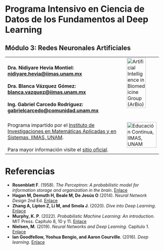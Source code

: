 # Programa Intensivo en Ciencia de Datos de los Fundamentos al Deep Learning

## Módulo 3: Redes Neuronales Artificiales   

<table>
  <tr>
    <td width="80%" valign="top">
      <!-- Content for Column 1 -->
      <h4>Dra. Nidiyare Hevia Montiel: <a href= "mailto:nidiyare.hevia@iimas.unam.mx">nidiyare.hevia@iimas.unam.mx</a> 
      <br>
      <br>
      Dra. Blanca Vázquez Gómez: <a href= "mailto:blanca.vazquez@iimas.unam.mx">blanca.vazquez@iimas.unam.mx</a>
      <br>
      <br>
      Ing. Gabriel Carcedo Rodríguez: <a href= "mailto:gabrielcarcedo@comunidad.unam.mx">gabrielcarcedo@comunidad.unam.mx</a> </h4>
    </td>
    <td width="20%" valign="top">
      <!-- Content for Column 2 -->
      <a href="https://arbioiimas.github.io/ArBio"><img src="https://arbioiimas.github.io/ArBio/images/logo_arbio.png" alt="Artificial Intelligence in Biomedicine Group (ArBio)" style="width:80%; height:auto;"></a>
    </td>
  </tr>
  <tr>
    <td width="80%" valign="top">
      <!-- Content for Column 1 -->
      Programa impartido por el <a href="https://www.iimas.unam.mx/">Instituto de Investigaciones en Matemáticas Aplicadas y en Sistemas, IIMAS, UNAM</a>.
      <br>
      <br>
      Para mayor información visite el <a href="https://www.iimas.unam.mx/educacioncontinua/curso_deep_learning.html">sitio oficial</a>.
    </td>
    <td width="20%" valign="top">
      <!-- Content for Column 2 -->
      <a href="https://www.iimas.unam.mx/educacioncontinua/"><img src="https://www.iimas.unam.mx/educacioncontinua/images/logo.svg" alt="Educación Continua, IIMAS, UNAM" style="width:100%; height:auto;"></a>
    </td>
  </tr>
</table>

# Referencias
- **Rosenblatt F**. (1958). _The Perceptron: A probabilistic model for information storage and organization in the brain_. [Enlace](https://www.ling.upenn.edu/courses/cogs501/Rosenblatt1958.pdf)
- **Hagan M, Demuth H, Beale M, De Jesús O** (2014). _Neural Network Design_ 2nd Ed. [Enlace](https://github.com/NNDesignDeepLearning/NNDesignDeepLearning)
- **Zhang A, Lipton Z, Li M, and Smola J**. (2020). _Dive into Deep Learning_. [Enlace](https://d2l.ai/)
- **Murphy, K. P**. (2022). _Probabilistic Machine Learning: An introduction_. MIT Press. Capítulo 8, 10 y 11. [Enlace](https://probml.github.io/pml-book/book1.html)
- **Nielsen, M**. (2019). _Neural Networks and Deep Learning_. Capítulo 1. [Enlace](http://neuralnetworksanddeeplearning.com/index.html)
- **lan Goodfellow, Yoshua Bengio, and Aaron Courville**. (2016). _Deep learning_. [Enlace](http://alvarestech.com/temp/deep/Deep%20Learning%20by%20Ian%20Goodfellow,%20Yoshua%20Bengio,%20Aaron%20Courville%20(z-lib.org).pdf)
